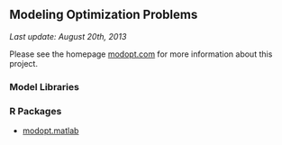 ## Modeling Optimization Problems

*Last update: August 20th, 2013*

Please see the homepage [modopt.com](http://www.modopt.com/) for more information about this project.

### Model Libraries

### R Packages

- [modopt.matlab](https://github.com/rhochreiter/modopt.matlab/)